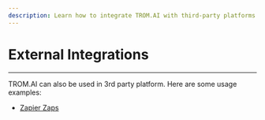 ```yaml
---
description: Learn how to integrate TROM.AI with third-party platforms
---
```


# External Integrations

***

TROM.AI can also be used in 3rd party platform. Here are some usage examples:

* [Zapier Zaps](zapier-zaps.md)
